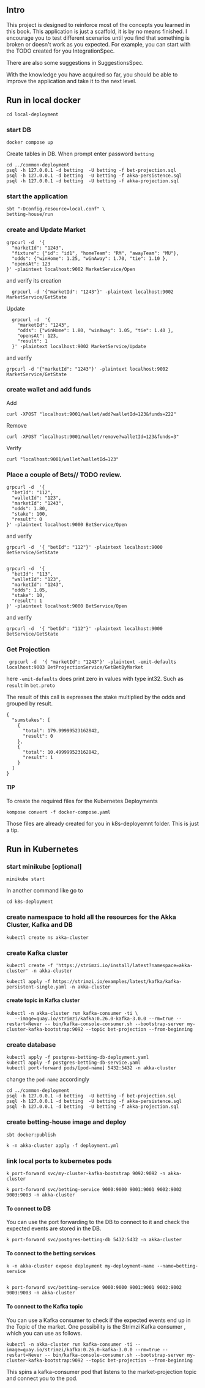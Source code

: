 ## Intro
This project is designed to reinforce most of the concepts you learned in this book. This application is just a scaffold, it is by no means finished. I encourage you to test different scenarios until you find that something is broken or doesn't work as you expected. For example, you can start with the TODO  created for you IntegrationSpec.

There are also some suggestions in SuggestionsSpec.

With the knowledge you have acquired so far, you should be able to improve the application and take it to the next level. 

## Run in local docker

    cd local-deployment

### start DB

    docker compose up

Create tables in DB. When prompt enter password `betting`

    cd ../common-deployment
    psql -h 127.0.0.1 -d betting  -U betting -f bet-projection.sql
    psql -h 127.0.0.1 -d betting  -U betting -f akka-persistence.sql
    psql -h 127.0.0.1 -d betting  -U betting -f akka-projection.sql

### start the application

    sbt "-Dconfig.resource=local.conf" \
    betting-house/run


### create and Update Market

    grpcurl -d  '{ 
      "marketId": "1243",
      "fixture": {"id": "id1", "homeTeam": "RM", "awayTeam": "MU"},
      "odds": {"winHome": 1.25, "winAway": 1.70, "tie": 1.10 },
      "opensAt": 123
    }' -plaintext localhost:9002 MarketService/Open

and verify its creation

      grpcurl -d '{"marketId": "1243"}' -plaintext localhost:9002 MarketService/GetState

Update 

      grpcurl -d  '{ 
        "marketId": "1243",
        "odds": {"winHome": 1.80, "winAway": 1.05, "tie": 1.40 },
        "opensAt": 123,
        "result": 1
      }' -plaintext localhost:9002 MarketService/Update

and verify 

    grpcurl -d '{"marketId": "1243"}' -plaintext localhost:9002 MarketService/GetState

### create wallet and add funds

Add
    
    curl -XPOST "localhost:9001/wallet/add?walletId=123&funds=222"


Remove
    
    curl -XPOST "localhost:9001/wallet/remove?walletId=123&funds=3"

Verify

    curl "localhost:9001/wallet?walletId=123"


### Place a couple of Bets// TODO review. 
    grpcurl -d  '{ 
      "betId": "112",
      "walletId": "123",
      "marketId": "1243",
      "odds": 1.80,
      "stake": 100,
      "result": 0
    }' -plaintext localhost:9000 BetService/Open

and verify 

    grpcurl -d  '{ "betId": "112"}' -plaintext localhost:9000 BetService/GetState


    grpcurl -d  '{ 
      "betId": "113",
      "walletId": "123",
      "marketId": "1243",
      "odds": 1.05,
      "stake": 10,
      "result": 1
    }' -plaintext localhost:9000 BetService/Open

and verify 

    grpcurl -d  '{ "betId": "112"}' -plaintext localhost:9000 BetService/GetState

### Get Projection

     grpcurl -d  '{ "marketId": "1243"}' -plaintext -emit-defaults localhost:9003 BetProjectionService/GetBetByMarket

here `-emit-defaults` does print zero in values with type int32. Such as `result` in `bet.proto` 

The result of this call is expresses the stake multiplied by the odds and grouped by result.

    {
      "sumstakes": [
        {
          "total": 179.99999523162842,
          "result": 0
        },
        {
          "total": 10.499999523162842,
          "result": 1
        }
      ]
    }

#### TIP
To create the required files for the Kubernetes Deployments
    
    kompose convert -f docker-compose.yaml

Those files are already created for you in k8s-deployemnt folder. This is just a tip.

## Run in Kubernetes

### start minikube [optional]
    
    minikube start

In another command like go to

    cd k8s-deployment

### create namespace to hold all the resources for the Akka Cluster, Kafka and DB

    kubectl create ns akka-cluster

### create Kafka cluster

    kubectl create -f 'https://strimzi.io/install/latest?namespace=akka-cluster' -n akka-cluster

    kubectl apply -f https://strimzi.io/examples/latest/kafka/kafka-persistent-single.yaml -n akka-cluster

#### create topic in Kafka cluster 
    
    kubectl -n akka-cluster run kafka-consumer -ti \
       --image=quay.io/strimzi/kafka:0.26.0-kafka-3.0.0 --rm=true --restart=Never -- bin/kafka-console-consumer.sh --bootstrap-server my-cluster-kafka-bootstrap:9092 --topic bet-projection --from-beginning

### create database

    kubectl apply -f postgres-betting-db-deployment.yaml 
    kubectl apply -f postgres-betting-db-service.yaml 
    kubectl port-forward pods/[pod-name] 5432:5432 -n akka-cluster 

change the `pod-name` accordingly 
    
    cd ../common-deployment
    psql -h 127.0.0.1 -d betting  -U betting -f bet-projection.sql
    psql -h 127.0.0.1 -d betting  -U betting -f akka-persistence.sql
    psql -h 127.0.0.1 -d betting  -U betting -f akka-projection.sql
 

### create betting-house image and deploy

    sbt docker:publish

    k -n akka-cluster apply -f deployment.yml


### link local ports to kubernetes pods


    k port-forward svc/my-cluster-kafka-bootstrap 9092:9092 -n akka-cluster

    k port-forward svc/betting-service 9000:9000 9001:9001 9002:9002 9003:9003 -n akka-cluster



#### To connect to DB

You can use the port forwarding to the DB to connect to it and check the expected events are stored in the DB.
  
    k port-forward svc/postgres-betting-db 5432:5432 -n akka-cluster


#### To connect to the betting services

    k -n akka-cluster expose deployment my-deployment-name --name=betting-service


    k port-forward svc/betting-service 9000:9000 9001:9001 9002:9002 9003:9003 -n akka-cluster

#### To connect to the Kafka topic

You can use a Kafka consumer to check if the expected events end up in the Topic of the market. One possibility is the Strimzi Kafka consumer , which you can use as follows.
    
    kubectl -n akka-cluster run kafka-consumer -ti --image=quay.io/strimzi/kafka:0.26.0-kafka-3.0.0 --rm=true --restart=Never -- bin/kafka-console-consumer.sh --bootstrap-server my-cluster-kafka-bootstrap:9092 --topic bet-projection --from-beginning      
                  
This spins a kafka-consumer pod that listens to the market-projection topic and connect you to the pod. 


